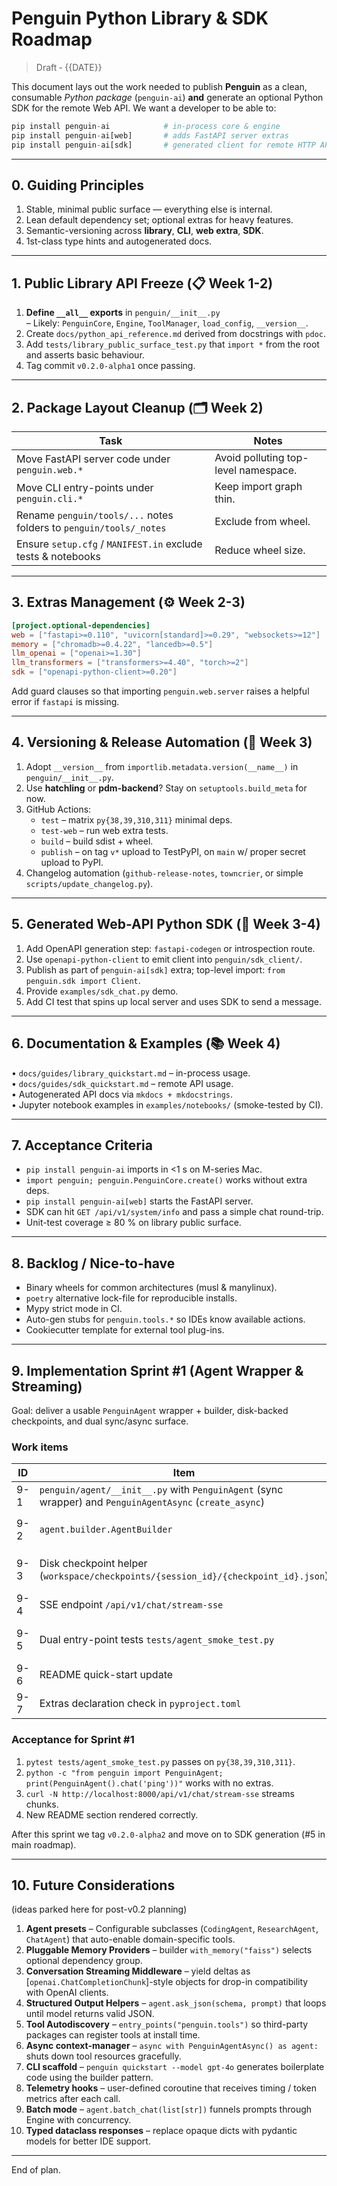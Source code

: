 # Penguin Python Library & SDK Roadmap

> Draft ‑ {{DATE}}

This document lays out the work needed to publish **Penguin** as a clean, consumable *Python package* (`penguin-ai`) **and** generate an optional Python SDK for the remote Web API.  We want a developer to be able to:

```python
pip install penguin-ai            # in-process core & engine
pip install penguin-ai[web]       # adds FastAPI server extras
pip install penguin-ai[sdk]       # generated client for remote HTTP API
```

---

## 0. Guiding Principles

1. Stable, minimal public surface — everything else is internal.
2. Lean default dependency set; optional extras for heavy features.
3. Semantic-versioning across **library**, **CLI**, **web extra**, **SDK**.
4. 1st-class type hints and autogenerated docs.

---

## 1. Public Library API Freeze (📋 Week 1-2)

1. **Define `__all__` exports** in `penguin/__init__.py`  
   – Likely: `PenguinCore`, `Engine`, `ToolManager`, `load_config`, `__version__`.
2. Create `docs/python_api_reference.md` derived from docstrings with `pdoc`.
3. Add `tests/library_public_surface_test.py` that `import *` from the root and asserts basic behaviour.
4. Tag commit `v0.2.0-alpha1` once passing.

---

## 2. Package Layout Cleanup (🗂  Week 2)

Task | Notes
---|---
Move FastAPI server code under `penguin.web.*` | Avoid polluting top-level namespace.
Move CLI entry-points under `penguin.cli.*` | Keep import graph thin.
Rename `penguin/tools/...` notes folders to `penguin/tools/_notes` | Exclude from wheel.
Ensure `setup.cfg` / `MANIFEST.in` exclude tests & notebooks | Reduce wheel size.

---

## 3. Extras Management (⚙️ Week 2-3)

```toml
[project.optional-dependencies]
web = ["fastapi>=0.110", "uvicorn[standard]>=0.29", "websockets>=12"]
memory = ["chromadb>=0.4.22", "lancedb>=0.5"]
llm_openai = ["openai>=1.30"]
llm_transformers = ["transformers>=4.40", "torch>=2"]
sdk = ["openapi-python-client>=0.20"]
```

Add guard clauses so that importing `penguin.web.server` raises a helpful error if `fastapi` is missing.

---

## 4. Versioning & Release Automation (🚀 Week 3)

1. Adopt `__version__` from `importlib.metadata.version(__name__)` in `penguin/__init__.py`.
2. Use **hatchling** or **pdm-backend**?  Stay on `setuptools.build_meta` for now.
3. GitHub Actions:
   - `test` – matrix `py{38,39,310,311}` minimal deps.
   - `test-web` – run web extra tests.
   - `build` – build sdist + wheel.
   - `publish` – on tag `v*` upload to TestPyPI, on `main` w/ proper secret upload to PyPI.
4. Changelog automation (`github-release-notes`, `towncrier`, or simple `scripts/update_changelog.py`).

---

## 5. Generated Web-API Python SDK (📡 Week 3-4)

1. Add OpenAPI generation step: `fastapi-codegen` or introspection route.
2. Use `openapi-python-client` to emit client into `penguin/sdk_client/`.
3. Publish as part of `penguin-ai[sdk]` extra; top-level import: `from penguin.sdk import Client`.
4. Provide `examples/sdk_chat.py` demo.
5. Add CI test that spins up local server and uses SDK to send a message.

---

## 6. Documentation & Examples (📚 Week 4)

• `docs/guides/library_quickstart.md` – in-process usage.  
• `docs/guides/sdk_quickstart.md` – remote API usage.  
• Autogenerated API docs via `mkdocs + mkdocstrings`.  
• Jupyter notebook examples in `examples/notebooks/` (smoke-tested by CI).

---

## 7. Acceptance Criteria

- `pip install penguin-ai` imports in <1 s on M-series Mac.
- `import penguin; penguin.PenguinCore.create()` works without extra deps.
- `pip install penguin-ai[web]` starts the FastAPI server.
- SDK can hit `GET /api/v1/system/info` and pass a simple chat round-trip.
- Unit-test coverage ≥ 80 % on library public surface.

---

## 8. Backlog / Nice-to-have

- Binary wheels for common architectures (musl & manylinux).
- `poetry` alternative lock-file for reproducible installs.
- Mypy strict mode in CI.
- Auto-gen stubs for `penguin.tools.*` so IDEs know available actions.
- Cookiecutter template for external tool plug-ins.

---

## 9. Implementation Sprint #1 (Agent Wrapper & Streaming)

Goal: deliver a usable `PenguinAgent` wrapper + builder, disk-backed checkpoints, and dual sync/async surface.

### Work items

| ID | Item | Owner | Notes |
|----|------|-------|-------|
| 9-1 | `penguin/agent/__init__.py` with `PenguinAgent` (sync wrapper) and `PenguinAgentAsync` (`create_async`) | backend | Thin façade over `PenguinCore.create()` |
| 9-2 | `agent.builder.AgentBuilder` | backend | Collects kwargs → `.build()` returns `PenguinAgent` |
| 9-3 | Disk checkpoint helper (`workspace/checkpoints/{session_id}/{checkpoint_id}.json`) | backend | Use existing ConversationManager checkpoint API |
| 9-4 | SSE endpoint `/api/v1/chat/stream-sse` | backend | Mirrors existing WebSocket stream |
| 9-5 | Dual entry-point tests `tests/agent_smoke_test.py` | backend |  a) sync `.chat()`  b) async `.chat()`  c) streaming generator |
| 9-6 | README quick-start update | docs | Show one-liner usage & builder chain |
| 9-7 | Extras declaration check in `pyproject.toml` | release | Verify `[web]` & `[sdk]` extras compile |

### Acceptance for Sprint #1

1. `pytest tests/agent_smoke_test.py` passes on `py{38,39,310,311}`.
2. `python -c "from penguin import PenguinAgent; print(PenguinAgent().chat('ping'))"` works with no extras.
3. `curl -N http://localhost:8000/api/v1/chat/stream-sse` streams chunks.
4. New README section rendered correctly.

After this sprint we tag `v0.2.0-alpha2` and move on to SDK generation (#5 in main roadmap).

---

## 10. Future Considerations  
(ideas parked here for post-v0.2 planning)

1. **Agent presets** – Configurable subclasses (`CodingAgent`, `ResearchAgent`, `ChatAgent`) that auto-enable domain-specific tools.
2. **Pluggable Memory Providers** – builder `with_memory("faiss")` selects optional dependency group.
3. **Conversation Streaming Middleware** – yield deltas as [`openai.ChatCompletionChunk`]-style objects for drop-in compatibility with OpenAI clients.
4. **Structured Output Helpers** – `agent.ask_json(schema, prompt)` that loops until model returns valid JSON.
5. **Tool Autodiscovery** – `entry_points("penguin.tools")` so third-party packages can register tools at install time.
6. **Async context-manager** – `async with PenguinAgentAsync() as agent:` shuts down tool resources gracefully.
7. **CLI scaffold** – `penguin quickstart --model gpt-4o` generates boilerplate code using the builder pattern.
8. **Telemetry hooks** – user-defined coroutine that receives timing / token metrics after each call.
9. **Batch mode** – `agent.batch_chat(list[str])` funnels prompts through Engine with concurrency.
10. **Typed dataclass responses** – replace opaque dicts with pydantic models for better IDE support.

---

End of plan. 